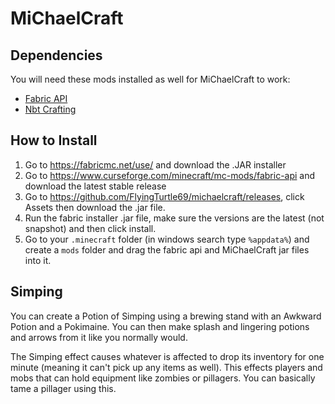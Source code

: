 # MiChaelCraft

## Dependencies
You will need these mods installed as well for MiChaelCraft to work:
* [Fabric API](https://www.curseforge.com/minecraft/mc-mods/fabric-api)
* [Nbt Crafting](https://modrinth.com/mod/nbt-crafting)

## How to Install
1. Go to https://fabricmc.net/use/ and download the .JAR installer
2. Go to https://www.curseforge.com/minecraft/mc-mods/fabric-api and download the latest stable release
3. Go to https://github.com/FlyingTurtle69/michaelcraft/releases, click Assets then download the .jar file. 
4. Run the fabric installer .jar file, make sure the versions are the latest (not snapshot) and then click install.
5. Go to your `.minecraft` folder (in windows search type  `%appdata%`) and create a `mods` folder and drag the fabric api and MiChaelCraft jar files into it.

## Simping
You can create a Potion of Simping using a brewing stand with an Awkward Potion and a Pokimaine. You can then make splash and lingering potions and arrows from it like you normally would.

The Simping effect causes whatever is affected to drop its inventory for one minute (meaning it can't pick up any items as well). This effects players and mobs that can hold equipment like zombies or pillagers. You can basically tame a pillager using this.  
